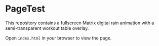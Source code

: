 # PageTest

This repository contains a fullscreen Matrix digital rain animation with a
semi-transparent workout table overlay.

Open `index.html` in your browser to view the page.
